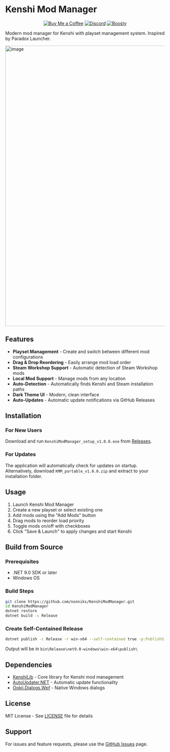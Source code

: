# Kenshi Mod Manager 

<p align="center">
  <a href="https://buymeacoffee.com/aze4ka" target="_blank"><img src="https://img.shields.io/badge/Buy%20Me%20a%20Coffee-donate-yellow.svg?style=for-the-badge&logo=buymeacoffee" alt="Buy Me a Coffee"></a>
  <a href="https://discord.gg/crejEqVXbD" target="_blank"><img src="https://img.shields.io/badge/Discord-join-7289DA.svg?style=for-the-badge&logo=discord" alt="Discord"></a>
  <a href="https://boosty.to/eventmanagerbot/donate" target="_blank"><img src="https://img.shields.io/badge/Boosty-support-orange.svg?style=for-the-badge&logo=boosty" alt="Boosty"></a>
</p>


Modern mod manager for Kenshi with playset management system. Inspired by Paradox Launcher.

<img width="1578" height="886" alt="image" src="https://github.com/user-attachments/assets/0f01733c-4c87-4099-b270-2a29233a7627" />


## Features

- **Playset Management** - Create and switch between different mod configurations
- **Drag & Drop Reordering** - Easily arrange mod load order
- **Steam Workshop Support** - Automatic detection of Steam Workshop mods
- **Local Mod Support** - Manage mods from any location
- **Auto-Detection** - Automatically finds Kenshi and Steam installation paths
- **Dark Theme UI** - Modern, clean interface
- **Auto-Updates** - Automatic update notifications via GitHub Releases

## Installation

### For New Users

Download and run `KenshiModManager_setup_v1.0.0.exe` from [Releases](https://github.com/nonniks/KenshiModManager/releases).

### For Updates

The application will automatically check for updates on startup. Alternatively, download `KMM_portable_v1.0.0.zip` and extract to your installation folder.

## Usage

1. Launch Kenshi Mod Manager
2. Create a new playset or select existing one
3. Add mods using the "Add Mods" button
4. Drag mods to reorder load priority
5. Toggle mods on/off with checkboxes
6. Click "Save & Launch" to apply changes and start Kenshi

## Build from Source

### Prerequisites

- .NET 9.0 SDK or later
- Windows OS

### Build Steps

```bash
git clone https://github.com/nonniks/KenshiModManager.git
cd KenshiModManager
dotnet restore
dotnet build -c Release
```

### Create Self-Contained Release

```bash
dotnet publish -c Release -r win-x64 --self-contained true -p:PublishSingleFile=false -p:IncludeNativeLibrariesForSelfExtract=true
```

Output will be in `bin\Release\net9.0-windows\win-x64\publish\`

## Dependencies

- [KenshiLib](https://www.nuget.org/packages/KenshiLib/1.0.1) - Core library for Kenshi mod management
- [AutoUpdater.NET](https://github.com/ravibpatel/AutoUpdater.NET) - Automatic update functionality
- [Ookii.Dialogs.Wpf](https://github.com/ookii-dialogs/ookii-dialogs-wpf) - Native Windows dialogs

## License

MIT License - See [LICENSE](https://github.com/nonniks/KenshiModManager/blob/master/LICENSE) file for details

## Support

For issues and feature requests, please use the [GitHub Issues](https://github.com/nonniks/KenshiModManager/issues) page.
